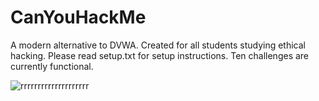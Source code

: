 # CanYouHackMe
A modern alternative to DVWA. Created for all students studying ethical hacking. 
Please read setup.txt for setup instructions. Ten challenges are currently functional. 





![rrrrrrrrrrrrrrrrrrrr](https://github.com/timothyericsson/CanYouHackMe/assets/132996353/554c0b48-e33d-451e-bcf2-b3ba58f81a9c)
